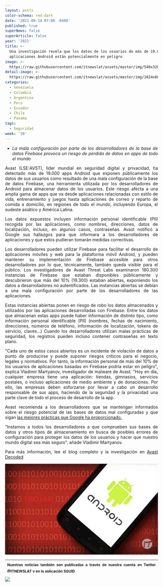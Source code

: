 ```yaml
---
layout: posts
color-schema: red-dark
date: '2021-09-14 07:00 -0400'
published: true
superNews: false
superArticle: false
year: '2021'
title: >-
  Una investigación revela que los datos de los usuarios de más de 19.000
  aplicaciones Android están potencialmente en peligro
image: >-
  https://raw.githubusercontent.com/itnewslat/assets/master/img/540x320/Virus-Android-p.jpg
detail-image: >-
  https://raw.githubusercontent.com/itnewslat/assets/master/img/1024x680/Virus-Android-g.jpg
categories:
  - Venezuela
  - Colombia
  - Argentina
  - Perú
  - Ecuador
  - Chile
  - Panama
tags:
  - Seguridad
week: '39'
---
```

<ul style="text-align: justify;">
	<li><em>La mala configuración por parte de los desarrolladores de la base de datos Firebase provoca un riesgo de pérdida de datos en apps de todo el mundo</em></li>
</ul>
<p style="text-align: justify;">Avast (LSE:AVST), líder mundial en seguridad digital y privacidad, ha detectado más de 19.000 apps Android que exponen públicamente los datos de sus usuarios como resultado de una mala configuración de la base de datos Firebase, una herramienta utilizada por los desarrolladores de Android para almacenar datos de los usuarios. Este riesgo afecta a una amplia gama de apps que va desde aplicaciones relacionadas con estilo de vida, entrenamiento y juegos hasta aplicaciones de correo y reparto de comida a domicilio, en regiones de todo el mundo, incluyendo Europa, el sudeste asiático y América Latina.</p>
<p style="text-align: justify;">Los datos expuestos incluyen información personal identificable (PII) recogida por las aplicaciones, como nombres, direcciones, datos de localización, incluso, en algunos casos, contraseñas. Avast notificó a Google sus hallazgos para que informara a los desarrolladores de aplicaciones y que estos pudieran tomarán medidas correctivas.</p>
<p style="text-align: justify;">Los desarrolladores pueden utilizar Firebase para facilitar el desarrollo de aplicaciones móviles y web para la plataforma móvil Android, y pueden mantener su implementación de Firebase accesible para otros desarrolladores por lo que, técnicamente, también queda visible para el público. Los investigadores de Avast Threat Labs examinaron 180.300 instancias de Firebase que estaban disponibles públicamente y descubrieron que más del 10% (19.300) estaban abiertas, exponiendo los datos a desarrolladores no autentificados. Las instancias abiertas se debían a una mala configuración por parte de los desarrolladores de las aplicaciones.</p>
<p style="text-align: justify;">Estas instancias abiertas ponen en riesgo de robo los datos almacenados y utilizados por las aplicaciones desarrolladas con Firebase. Entre los datos que almacenan estas apps puede haber información de distinto tipo, como información personal identificable (PII) (nombres, fechas de nacimiento, direcciones, números de teléfono, información de localización, tokens de servicio, claves...) Cuando los desarrolladores utilizan malas prácticas de seguridad, los registros pueden incluso contener contraseñas en texto plano.</p>
<p style="text-align: justify;">"Cada uno de estos casos abiertos es un incidente de violación de datos a punto de producirse y puede suponer riesgos críticos para el negocio, legales y normativos. Por tanto, la información personal de más del 10% de los usuarios de aplicaciones basadas en Firebase podría estar en peligro", explica Vladimir Martyanov, investigador de malware de Avast. "Hoy en día, cualquier empresa tiene una aplicación: tiendas, gimnasios, servicios postales, o incluso aplicaciones de medio ambiente y de donaciones. Por ello, las empresas deben esforzarse por llevar a cabo un desarrollo responsable de sus apps, haciendo de la seguridad y la privacidad una parte clave de todo el proceso de desarrollo de la app.</p>
<p style="text-align: justify;">Avast recomienda a los desarrolladores que se mantengan informados sobre el riesgo potencial de las bases de datos mal configuradas y que sigan <a href="https://firebase.google.com/">las mejores prácticas que Google ha proporcionado.</a></p>
<p style="text-align: justify;">"Instamos a todos los desarrolladores a que comprueben sus bases de datos y otros tipos de almacenamiento en busca de posibles errores de configuración para proteger los datos de los usuarios y hacer que nuestro mundo digital sea más seguro", añade Vladimir Martyanov.</p>
<p style="text-align: justify;">Para más información, lee el blog completo y la investigación en <a href="https://www.google.com/url?q=https://decoded.avast.io/vladimirmartyanov/research-shows-over-10-of-sampled-firebase-instances-open/&amp;sa=D&amp;source=editors&amp;ust=1630934149305000&amp;usg=AOvVaw1EXiPyCv3thJyTGpqIszdk">Avast Decoded</a></p>

![](https://raw.githubusercontent.com/itnewslat/assets/master/img/540x320/Virus-Android-p.jpg)

<table style="height: 42px;" width="569">
<tbody>
<tr>
<td style="text-align: justify;"><sub><strong>Nuestras noticias también son publicadas a través de nuestra cuenta en Twitter <a href="https://twitter.com/itnewslat?lang=es">@ITNEWSLAT</a> y en la aplicación <a href="https://squidapp.co/en/">SQUID</a></strong></sub></td>
</tr>
</tbody>
</table>

<img src="https://tracker.metricool.com/c3po.jpg?hash=56f88a41e39ab42c063cc51676587a04"/>
